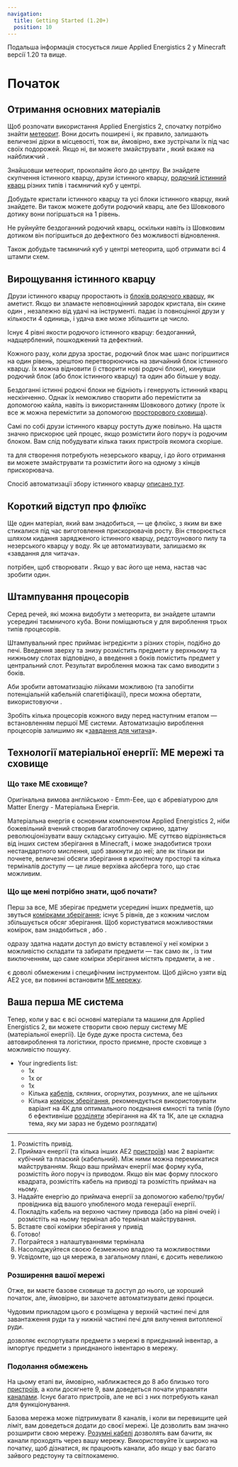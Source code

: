 ```yaml
---
navigation:
  title: Getting Started (1.20+)
  position: 10
---
```


<div class="notification is-info">
  Подальша інформація стосується лише Applied Energistics 2 у Minecraft версії 1.20 та вище.
</div>

# Початок

## Отримання основних матеріалів

<GameScene zoom="4" background="transparent">
  <ImportStructure src="assets/assemblies/meteor_interior.snbt" />
</GameScene>

Щоб розпочати використання Applied Energistics 2, спочатку потрібно знайти [метеорит](ae2-mechanics/meteorites.md). Вони досить поширені і, як правило, залишають величезні дірки в місцевості, тож ви, ймовірно, вже зустрічали їх під час своїх подорожей.
Якщо ні, ви можете змайструвати <ItemLink id="meteorite_compass" />, який вкаже на найближчий <ItemLink id="mysterious_cube" />.

Знайшовши метеорит, прокопайте його до центру. Ви знайдете скупчення істинного кварцу, друзи істинного кварцу, [родючий істинний кварц](items-blocks-machines/budding_certus.md) різних типів і таємничий куб у центрі.

Добудьте кристали істинного кварцу та усі блоки істинного кварцу, який знайдете. Ви також можете добути родючий кварц, але без Шовкового дотику вони погіршаться на 1 рівень.

Не руйнуйте бездоганний родючий кварц, оскільки навіть із Шовковим дотиком він погіршиться до дефектного без можливості відновлення.

Також добудьте таємничий куб у центрі метеорита, щоб отримати всі 4 штампи схем.

## Вирощування істинного кварцу

<GameScene zoom="4" background="transparent">
<ImportStructure src="assets/assemblies/budding_certus_1.snbt" />
</GameScene>

Друзи істинного кварцу проростають із [блоків родючого кварцу](items-blocks-machines/budding_certus.md), як аметист. Якщо ви зламаєте неповноцінний зародок
кристала, він скине один <ItemLink id="certus_quartz_dust" />, незалежно від удачі на інструменті. <ItemLink id="certus_quartz_crystal" /> падає із повноцінної
друзи у кількости 4 одиниць, і удача вже може збільшити це число.

Існує 4 рівні якости родючого істинного кварцу: бездоганний, надщерблений, пошкоджений та дефектний.

<GameScene zoom="4" background="transparent">
<ImportStructure src="assets/assemblies/budding_blocks.snbt" />
<IsometricCamera yaw="195" pitch="30" />
</GameScene>

Кожного разу, коли друза зростає, родючий блок має шанс погіршитися на один рівень,
зрештою перетворюючись на звичайний блок істинного кварцу. Їх можна відновити (і створити нові родючі блоки),
кинувши родючий блок (або блок істинного кварцу) та один <ItemLink id="charged_certus_quartz_crystal" /> або більше у воду.

<RecipeFor id="damaged_budding_quartz" />

Бездоганні істинні родючі блоки не бідніють і генерують істинний кварц нескінченно. Однак їх неможливо створити або перемістити за допомогою кайла, навіть із використанням Шовкового дотику (проте їх все ж можна перемістити за допомогою [просторового сховища](ae2-mechanics/spatial-io.md)).

Самі по собі друзи істинного кварцу ростуть дуже повільно. На щастя <ItemLink id="growth_accelerator" /> значно
прискорює цей процес, якщо розмістити його поруч із родючим блоком. Вам слід побудувати кілька таких пристроїв якомога скоріше.

<GameScene zoom="4" background="transparent">
<ImportStructure src="assets/assemblies/budding_certus_2.snbt" />
<IsometricCamera yaw="195" pitch="30" />
</GameScene>

<ItemLink id="energy_acceptor" /> та <ItemLink id="vibration_chamber" /> для створення потребують незерського кварцу,
і до його отримання ви можете змайструвати <ItemLink id="crank" /> та розмістити його на одному з кінців прискорювача.

Спосіб автоматизації збору істинного кварцу [описано тут](example-setups/simple-certus-farm.md).

## Короткий відступ про флюїкс
Ще один матеріал, який вам знадобиться, — це флюїкс, з яким ви вже стикалися під час виготовлення прискорювачів росту. Він створюється шляхом кидання зарядженого істинного кварцу, редстоунового пилу та незерського кварцу у воду. Як це автоматизувати, залишаємо як «завдання для читача».


<ItemLink id="charger" /> потрібен, щоб створювати <ItemLink id="charged_certus_quartz_crystal" />. Якщо у вас його ще нема, настав час зробити один.

## Штампування процесорів

Серед речей, які можна видобути з метеорита, ви знайдете штампи усередині таємничого куба. Вони поміщаються у <ItemLink id="inscriber" /> для вироблення трьох типів процесорів.

<ItemGrid>
  <ItemIcon id="silicon_press" />

  <ItemIcon id="logic_processor_press" />

  <ItemIcon id="calculation_processor_press" />

  <ItemIcon id="engineering_processor_press" />
</ItemGrid>

Штампувальний прес приймає інгредієнти з різних сторін, подібно до печі. Введення зверху та знизу розмістить предмети у верхньому та нижньому слотах відповідно, а введення з боків помістить предмет у центральний слот. Результат вироблення можна так само виводити з боків.

Аби зробити автоматизацію лійками можливою (та запобігти потенціальній кабельній спагетіфікації), преси можна обертати, використовуючи <ItemLink id="certus_quartz_wrench" />.

Зробіть кілька процесорів кожного виду перед наступним етапом — встановленням першої МЕ системи. Автоматизацію вироблення процесорів залишимо як «[завдання для читача](example-setups/processor-automation.md)».

## Технології матеріальної енергії: МЕ мережі та сховище

### Що таке МЕ сховище?

Оригінальна вимова англійською - Emm-Eee, що є абревіатурою для Matter Energy - Матеріальна Енергія.

Матеріальна енергія є основним компонентом Applied Energistics 2, ніби божевільний вчений створив багатоблочну скриню,
здатну революціонізувати вашу складську ситуацію. МЕ суттєво відрізняється від інших систем зберігання в Minecraft, і
може знадобитися трохи нестандартного мислення, щоб звикнути до неї; але як тільки ви почнете, величезні обсяги
зберігання в крихітному просторі та кілька терміналів доступу — це лише верхівка айсберга того, що стає можливим.

### Що ще мені потрібно знати, щоб почати?

Перш за все, МЕ зберігає предмети усередині інших предметів, що звуться [комірками зберігання](items-blocks-machines/storage_cells.md); існує 5 рівнів,
де з кожним числом збільшується обсяг зберігання. Щоб користуватися можливостями комірок, вам знадобиться <ItemLink id="chest" />,
або <ItemLink id="drive" />.

<ItemLink id="chest" /> одразу здатна надати доступ до вмісту вставленої у неї комірки з можливістю
складати та забирати предмети — так само як <ItemLink id="minecraft:chest" />, із тим виключенням,
що саме комірки зберігання містять предмети, а не <ItemLink id="chest" />.

<ItemLink id="chest" /> є доволі обмеженим і специфічним інструментом. Щоб дійсно
узяти від AE2 усе, ви повинні встановити [МЕ мережу](ae2-mechanics/me-network-connections.md).

## Ваша перша МЕ система

Тепер, коли у вас є всі основні матеріали та машини для Applied Energistics 2, ви можете створити свою першу систему МЕ (матеріальної енергії). Це буде дуже проста система, без автовироблення та логістики, просто приємне, просте сховище з можливістю пошуку.

<GameScene zoom="6" interactive={true}>
<ImportStructure src="assets/assemblies/tiny_me_system.snbt" />

</GameScene>

*   Your ingredients list:
    * 1x <ItemLink id="drive" />
    * 1x <ItemLink id="terminal" /> or <ItemLink id="crafting_terminal" />
    * 1x <ItemLink id="energy_acceptor" />
    * Кілька [кабелів](items-blocks-machines/cables.md), скляних, огорнутих, розумних, але не щільних
    * Кілька [комірок зберігання](items-blocks-machines/storage_cells.md), рекомендується використовувати варіант на 4К для оптимального поєднання
    ємності та типів (було б ефективніше [розділяти](items-blocks-machines/cell_workbench.md) зберігання на 4К та 1К, але це складна тема, яку ми зараз не будемо розглядати)
---
1.  Розмістіть привід.
2.  Приймач енергії (та кілька інших AE2 [пристроїв](ae2-mechanics/devices.md)) має 2 варіанти: кубічний та плаский (кабельний). Між ними можна перемикатися майструванням. Якщо ваш приймач енергії має форму куба, розмістіть його поруч із приводом. Якщо він має форму плоского квадрата, розмістіть кабель на приводі та розмістіть приймач на ньому.
3.  Надайте енергію до приймача енергії за допомогою кабелю/труби/провідника від вашого улюбленого мода генерації енергії.
4.  Покладіть кабель на верхню частину привода (або на рівні очей) і розмістіть на ньому термінал або термінал майстрування.
5.  Вставте свої комірки зберігання у привід
6.  Готово!
7.  Пограйтеся з налаштуваннями термінала
8.  Насолоджуйтеся своєю безмежною владою та можливостями
9.  Усвідомте, що ця мережа, в загальному плані, є досить невеликою

### Розширення вашої мережі

Отже, ви маєте базове сховище та доступ до нього, це хороший початок, але, ймовірно, ви захочете
автоматизувати деякі процеси.

Чудовим прикладом цього є розміщена <ItemLink id="export_bus" /> у верхній частині печі для
завантаження руди та <ItemLink id="import_bus" />
у нижній частині печі для вилучення витопленої руди.

<ItemLink id="export_bus" /> дозволяє експортувати предмети з мережі в приєднаний
інвентар, а <ItemLink id="import_bus" /> імпортує предмети з приєднаного інвентарю
в мережу.

### Подолання обмежень

На цьому етапі ви, ймовірно, наближаєтеся до 8 або близько того [пристроїв](ae2-mechanics/devices.md), а коли досягнете 9, вам доведеться почати
управляти [каналами](ae2-mechanics/channels.md). Існує багато пристроїв, але не всі з них потребують
канал для функціонування.

Базова мережа може підтримувати 8 каналів, і коли ви перевищите цей ліміт, вам доведеться додати
<ItemLink id="controller" /> до своєї мережі. Це дозволить вам значно розширити свою мережу.
[Розумні кабелі](items-blocks-machines/cables.md) дозволять вам бачити, як канали проходять через вашу мережу. Використовуйте їх широко на початку, щоб дізнатися, як працюють канали, або якщо у вас багато зайвого редстоуну та світлокаменю.
